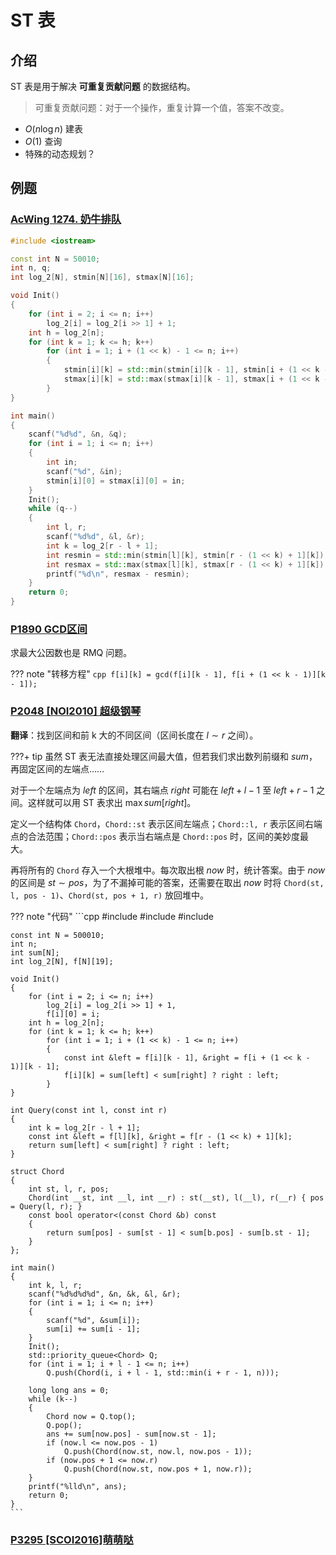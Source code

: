 # ST 表

## 介绍

ST 表是用于解决 **可重复贡献问题** 的数据结构。
> 可重复贡献问题：对于一个操作，重复计算一个值，答案不改变。

* $O(n\log{n})$ 建表
* $O(1)$ 查询
* 特殊的动态规划？

## 例题

### [AcWing 1274. 奶牛排队](https://www.acwing.com/problem/content/1276/)

```cpp
#include <iostream>

const int N = 50010;
int n, q;
int log_2[N], stmin[N][16], stmax[N][16];

void Init()
{
    for (int i = 2; i <= n; i++)
        log_2[i] = log_2[i >> 1] + 1;
    int h = log_2[n];
    for (int k = 1; k <= h; k++)
        for (int i = 1; i + (1 << k) - 1 <= n; i++)
        {
            stmin[i][k] = std::min(stmin[i][k - 1], stmin[i + (1 << k - 1)][k - 1]);
            stmax[i][k] = std::max(stmax[i][k - 1], stmax[i + (1 << k - 1)][k - 1]);
        }
}

int main()
{
    scanf("%d%d", &n, &q);
    for (int i = 1; i <= n; i++)
    {
        int in;
        scanf("%d", &in);
        stmin[i][0] = stmax[i][0] = in;
    }
    Init();
    while (q--)
    {
        int l, r;
        scanf("%d%d", &l, &r);
        int k = log_2[r - l + 1];
        int resmin = std::min(stmin[l][k], stmin[r - (1 << k) + 1][k]);
        int resmax = std::max(stmax[l][k], stmax[r - (1 << k) + 1][k]);
        printf("%d\n", resmax - resmin);
    }
    return 0;
}
```

### [P1890 GCD区间](https://www.luogu.com.cn/problem/P1890)

求最大公因数也是 RMQ 问题。

??? note "转移方程"
    ```cpp
    f[i][k] = gcd(f[i][k - 1], f[i + (1 << k - 1)][k - 1]);
    ```

### [P2048 [NOI2010] 超级钢琴](https://www.luogu.com.cn/problem/P2048)

**翻译**：找到区间和前 k 大的不同区间（区间长度在 $l \sim r$ 之间）。

???+ tip
    虽然 ST 表无法直接处理区间最大值，但若我们求出数列前缀和 $sum$，再固定区间的左端点……

对于一个左端点为 $left$ 的区间，其右端点 $right$ 可能在 $left + l - 1$ 至 $left + r - 1$ 之间。这样就可以用 ST 表求出 $\max{sum[right]}$。

定义一个结构体 `Chord`，`Chord::st` 表示区间左端点；`Chord::l, r` 表示区间右端点的合法范围；`Chord::pos` 表示当右端点是 `Chord::pos` 时，区间的美妙度最大。

再将所有的 `Chord` 存入一个大根堆中。每次取出根 $now$ 时，统计答案。由于 $now$ 的区间是 $st \sim pos$，为了不漏掉可能的答案，还需要在取出 $now$ 时将 `Chord(st, l, pos - 1)`、`Chord(st, pos + 1, r)` 放回堆中。

??? note "代码"
    ```cpp
    #include <algorithm>
    #include <cstdio>
    #include <queue>

    const int N = 500010;
    int n;
    int sum[N];
    int log_2[N], f[N][19];

    void Init()
    {
        for (int i = 2; i <= n; i++)
            log_2[i] = log_2[i >> 1] + 1,
            f[i][0] = i;
        int h = log_2[n];
        for (int k = 1; k <= h; k++)
            for (int i = 1; i + (1 << k) - 1 <= n; i++)
            {
                const int &left = f[i][k - 1], &right = f[i + (1 << k - 1)][k - 1];
                f[i][k] = sum[left] < sum[right] ? right : left;
            }
    }

    int Query(const int l, const int r)
    {
        int k = log_2[r - l + 1];
        const int &left = f[l][k], &right = f[r - (1 << k) + 1][k];
        return sum[left] < sum[right] ? right : left;
    }

    struct Chord
    {
        int st, l, r, pos;
        Chord(int __st, int __l, int __r) : st(__st), l(__l), r(__r) { pos = Query(l, r); }
        const bool operator<(const Chord &b) const
        {
            return sum[pos] - sum[st - 1] < sum[b.pos] - sum[b.st - 1];
        }
    };

    int main()
    {
        int k, l, r;
        scanf("%d%d%d%d", &n, &k, &l, &r);
        for (int i = 1; i <= n; i++)
        {
            scanf("%d", &sum[i]);
            sum[i] += sum[i - 1];
        }
        Init();
        std::priority_queue<Chord> Q;
        for (int i = 1; i + l - 1 <= n; i++)
            Q.push(Chord(i, i + l - 1, std::min(i + r - 1, n)));

        long long ans = 0;
        while (k--)
        {
            Chord now = Q.top();
            Q.pop();
            ans += sum[now.pos] - sum[now.st - 1];
            if (now.l <= now.pos - 1)
                Q.push(Chord(now.st, now.l, now.pos - 1));
            if (now.pos + 1 <= now.r)
                Q.push(Chord(now.st, now.pos + 1, now.r));
        }
        printf("%lld\n", ans);
        return 0;
    }
    ```

### [P3295 [SCOI2016]萌萌哒](https://www.luogu.com.cn/problem/P3295)